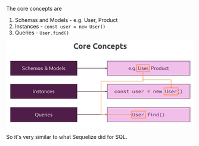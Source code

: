 The core concepts are
1. Schemas and Models - e.g. User, Product
2. Instances - `const user = new User()`
3. Queries - `User.find()`

![](/assets/210-image-1.png)

So it's very similar to what Sequelize did for SQL.